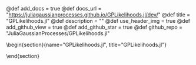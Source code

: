 @def add_docs = true
@def docs_url = "https://juliagaussianprocesses.github.io/GPLikelihoods.jl/dev/"
@def title = "GPLikelihoods.jl"
@def description = ""
@def use_header_img = true
@def add_github_view = true
@def add_github_star = true
@def github_repo = "JuliaGaussianProcesses/GPLikelihoods.jl"

\begin{section}{name="GPLikelihoods.jl", title="GPLikelihoods.jl"}

\end{section}